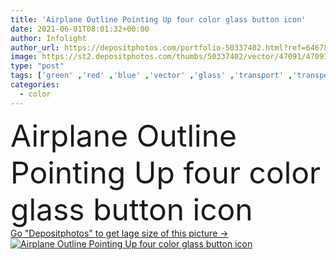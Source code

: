 ```yaml
---
title: 'Airplane Outline Pointing Up four color glass button icon'
date: 2021-06-01T08:01:32+00:00
author: Infolight
author_url: https://depositphotos.com/portfolio-50337402.html?ref=64678756
image: https://st2.depositphotos.com/thumbs/50337402/vector/47091/470913782/api_thumb_450.jpg?forcejpeg=true
type: "post"
tags: ['green' ,'red' ,'blue' ,'vector' ,'glass' ,'transport' ,'transportation' ,'purple' ,'icon' ,'button' ,'gradient' ,'outline' ,'flight' ,'airplane' ,'logo' ,'outlined' ,'eps' ,'premium' ,'top view' ,'hand drawn' ,'Pointing Up' ]
categories: 
  - color
---
```

<div aling="center">
            <font size="60"> Airplane Outline Pointing Up four color glass button icon</font>   
</div>
<div>
    <a href='https://depositphotos.com/470913782/stock-illustration-airplane-outline-pointing-four-color.html?ref=64678756' target=_blank > Go "Depositphotos" to get lage size of this picture ->
        <img href='https://depositphotos.com/470913782/stock-illustration-airplane-outline-pointing-four-color.html?ref=64678756' src='https://st2.depositphotos.com/50337402/47091/v/950/depositphotos_470913782-stock-illustration-airplane-outline-pointing-four-color.jpg?forcejpeg=true' alt='Airplane Outline Pointing Up four color glass button icon' >
    </a>
</div>
